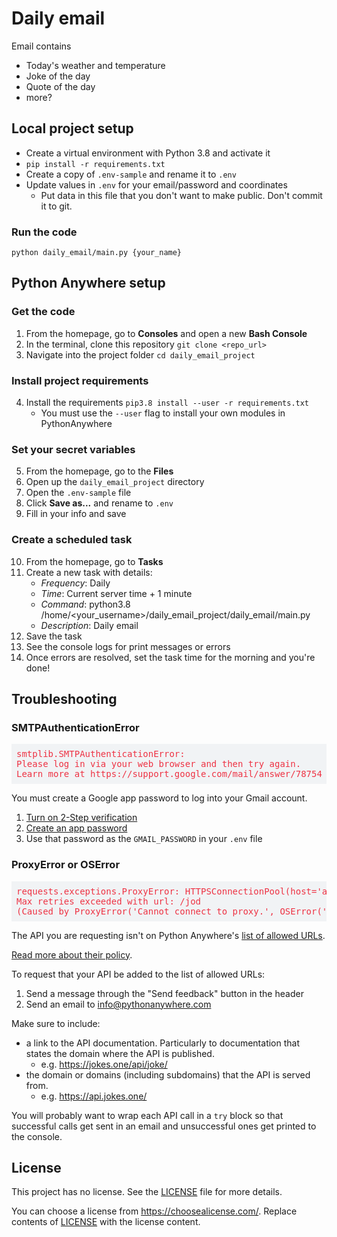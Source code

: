 # Daily email

Email contains
- Today's weather and temperature
- Joke of the day
- Quote of the day
- more?

## Local project setup

- Create a virtual environment with Python 3.8 and activate it
- `pip install -r requirements.txt`
- Create a copy of `.env-sample` and rename it to `.env`
- Update values in `.env` for your email/password and coordinates
  - Put data in this file that you don't want to make public. Don't commit it to git.

### Run the code
`python daily_email/main.py {your_name}`

## Python Anywhere setup

### Get the code
1. From the homepage, go to **Consoles**  and open a new **Bash Console**
2. In the terminal, clone this repository `git clone <repo_url>`
3. Navigate into the project folder `cd daily_email_project`

### Install project requirements
4. Install the requirements `pip3.8 install --user -r requirements.txt`
   - You must use the `--user` flag to install your own modules in PythonAnywhere

### Set your secret variables
5. From the homepage, go to the **Files**
6. Open up the `daily_email_project` directory
7. Open the `.env-sample` file
8. Click **Save as...** and rename to `.env`
9. Fill in your info and save

### Create a scheduled task
10. From the homepage, go to **Tasks**
11. Create a new task with details:
    - *Frequency*: Daily
    - *Time*: Current server time + 1 minute
    - *Command*: python3.8 /home/<your_username>/daily_email_project/daily_email/main.py <Your name>
    - *Description*: Daily email
12. Save the task
13. See the console logs for print messages or errors
14. Once errors are resolved, set the task time for the morning and you're done!

## Troubleshooting

### SMTPAuthenticationError

<pre style="color: #EE3344; background-color:#F1F3F5FF; padding: 8px; font-size: 14px;">
smtplib.SMTPAuthenticationError:
Please log in via your web browser and then try again.
Learn more at https://support.google.com/mail/answer/78754
</pre>

You must create a Google app password to log into your Gmail account.

1. [Turn on 2-Step verification](https://support.google.com/accounts/answer/185839)
2. [Create an app password](https://support.google.com/accounts/answer/185833)
3. Use that password as the `GMAIL_PASSWORD` in your `.env` file

### ProxyError or OSError

<pre style="color: #EE3344; background-color:#F1F3F5FF; padding: 8px; font-size: 14px;">
requests.exceptions.ProxyError: HTTPSConnectionPool(host='api.jokes.one', port=443):
Max retries exceeded with url: /jod 
(Caused by ProxyError('Cannot connect to proxy.', OSError('Tunnel connection failed: 403 Forbidden')))
</pre>

The API you are requesting isn't on Python Anywhere's [list of allowed URLs](https://www.pythonanywhere.com/whitelist/).

[Read more about their policy](https://help.pythonanywhere.com/pages/RequestingWhitelistAdditions/).

To request that your API be added to the list of allowed URLs:
1. Send a message through the "Send feedback" button in the header
2. Send an email to info@pythonanywhere.com

Make sure to include:
- a link to the API documentation. Particularly to documentation that states the domain where the API is published.
  - e.g. https://jokes.one/api/joke/
- the domain or domains (including subdomains) that the API is served from.
  - e.g. https://api.jokes.one/

You will probably want to wrap each API call in a `try` block 
so that successful calls get sent in an email and unsuccessful ones get printed to the console.

## License

This project has no license. See the [LICENSE](LICENSE.txt) file for more details.

You can choose a license from https://choosealicense.com/.
Replace contents of [LICENSE](LICENSE.txt) with the license content.
